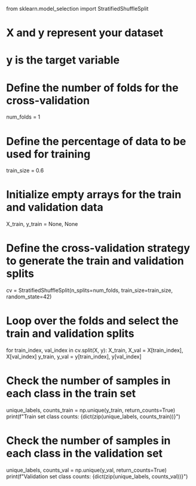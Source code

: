 from sklearn.model_selection import StratifiedShuffleSplit

# X and y represent your dataset
# y is the target variable

# Define the number of folds for the cross-validation
num_folds = 1

# Define the percentage of data to be used for training
train_size = 0.6

# Initialize empty arrays for the train and validation data
X_train, y_train = None, None

# Define the cross-validation strategy to generate the train and validation splits
cv = StratifiedShuffleSplit(n_splits=num_folds, train_size=train_size, random_state=42)

# Loop over the folds and select the train and validation splits
for train_index, val_index in cv.split(X, y):
    X_train, X_val = X[train_index], X[val_index]
    y_train, y_val = y[train_index], y[val_index]

# Check the number of samples in each class in the train set
unique_labels, counts_train = np.unique(y_train, return_counts=True)
print(f"Train set class counts: {dict(zip(unique_labels, counts_train))}")

# Check the number of samples in each class in the validation set
unique_labels, counts_val = np.unique(y_val, return_counts=True)
print(f"Validation set class counts: {dict(zip(unique_labels, counts_val))}")
